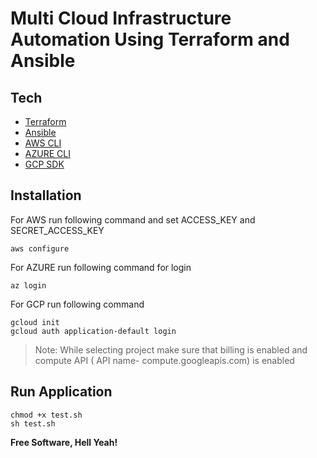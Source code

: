 # Multi Cloud Infrastructure Automation Using Terraform and Ansible


## Tech
- [Terraform](https://www.terraform.io/downloads.html)
- [Ansible](https://docs.ansible.com/ansible/latest/installation_guide/intro_installation.html)
- [AWS CLI](https://aws.amazon.com/cli/)
- [AZURE CLI](https://docs.microsoft.com/en-us/cli/azure/install-azure-cli)
- [GCP SDK](https://cloud.google.com/sdk/docs/install#linux)

## Installation
For AWS run following command and set ACCESS_KEY and  SECRET_ACCESS_KEY
```
aws configure
```

For AZURE run following command for login
 ```
az login
```

For GCP run following command 
```
gcloud init
gcloud auth application-default login
```

> Note: While selecting project make sure that billing is enabled and compute API ( API name- compute.googleapis.com) is enabled 

##  Run Application
```
chmod +x test.sh
sh test.sh
```



**Free Software, Hell Yeah!**

  